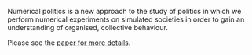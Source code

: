 Numerical politics is a new approach to the study of politics in which we perform numerical experiments on simulated societies in order to gain an understanding of organised, collective behaviour.

Please see the [paper for more details](https://danftang.github.io/NumericalPolitics/doc/numericalPolitics.pdf).
